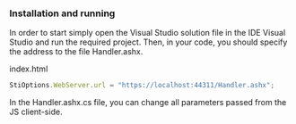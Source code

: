 
### Installation and running
In order to start simply open the Visual Studio solution file in the IDE Visual Studio and run the required project. Then, in your code, you should specify the address to the file Handler.ashx.

index.html
```js
StiOptions.WebServer.url = "https://localhost:44311/Handler.ashx";
```

In the Handler.ashx.cs file, you can change all parameters passed from the JS client-side.